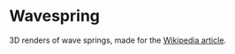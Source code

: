 # Wavespring
3D renders of wave springs, made for the [Wikipedia article](https://en.wikipedia.org/wiki/Wave_spring).
